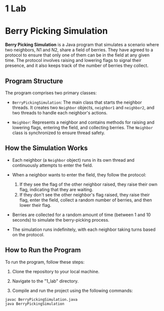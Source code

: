 # 1 Lab
# Berry Picking Simulation

**Berry Picking Simulation** is a Java program that simulates a scenario where two neighbors, N1 and N2, share a field of berries. They have agreed to a protocol to ensure that only one of them can be in the field at any given time. The protocol involves raising and lowering flags to signal their presence, and it also keeps track of the number of berries they collect.

## Program Structure

The program comprises two primary classes:

- `BerryPickingSimulation`: The main class that starts the neighbor threads. It creates two `Neighbor` objects, `neighbor1` and `neighbor2`, and two threads to handle each neighbor's actions.

- `Neighbor`: Represents a neighbor and contains methods for raising and lowering flags, entering the field, and collecting berries. The `Neighbor` class is synchronized to ensure thread safety.

## How the Simulation Works

- Each neighbor (a `Neighbor` object) runs in its own thread and continuously attempts to enter the field.

- When a neighbor wants to enter the field, they follow the protocol:
  1. If they see the flag of the other neighbor raised, they raise their own flag, indicating that they are waiting.
  2. If they don't see the other neighbor's flag raised, they raise their flag, enter the field, collect a random number of berries, and then lower their flag.

- Berries are collected for a random amount of time (between 1 and 10 seconds) to simulate the berry-picking process.

- The simulation runs indefinitely, with each neighbor taking turns based on the protocol.

## How to Run the Program

To run the program, follow these steps:

1. Clone the repository to your local machine.

2. Navigate to the "1_lab" directory.

3. Compile and run the project using the following commands:

```bash
javac BerryPickingSimulation.java
java BerryPickingSimulation
